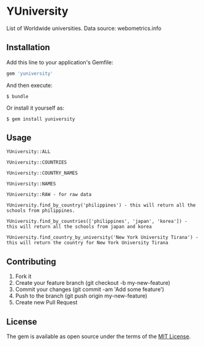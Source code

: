 # YUniversity

List of Worldwide universities.
Data source: webometrics.info

## Installation

Add this line to your application's Gemfile:

```ruby
gem 'yuniversity'
```

And then execute:

    $ bundle

Or install it yourself as:

    $ gem install yuniversity

## Usage

    YUniversity::ALL

    YUniversity::COUNTRIES

    YUniversity::COUNTRY_NAMES

    YUniversity::NAMES

    YUniversity::RAW - for raw data

    YUniversity.find_by_country('philippines') - this will return all the schools from philippines.

    YUniversity.find_by_countries(['philippines', 'japan', 'korea']) - this will return all the schools from japan and korea

    YUniversity.find_country_by_university('New York University Tirana') - this will return the country for New York University Tirana

## Contributing

1. Fork it
2. Create your feature branch (git checkout -b my-new-feature)
3. Commit your changes (git commit -am 'Add some feature')
4. Push to the branch (git push origin my-new-feature)
5. Create new Pull Request

## License

The gem is available as open source under the terms of the [MIT License](http://opensource.org/licenses/MIT).

